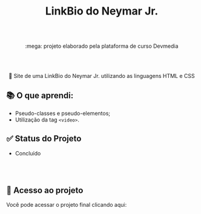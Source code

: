 <h1 align="center">
    <a> LinkBio do Neymar Jr.</a>
</h1><br><br>
<p align="center">:mega: projeto elaborado pela plataforma de curso Devmedia</p> <br><br>

<p align="center">🚀 Site de uma  LinkBio do Neymar Jr. utilizando as linguagens HTML e CSS</p>




## :books: O que aprendi:
- Pseudo-classes e pseudo-elementos;
- Utilização da tag ```<video>```.

## ✅ Status do Projeto

- Concluído

  <br><br>

## :link: Acesso ao projeto

Você pode acessar o projeto final clicando aqui:
